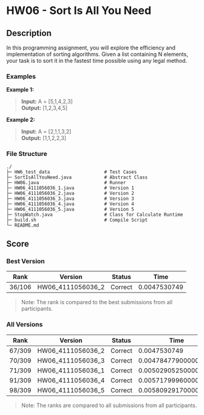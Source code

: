 # HW06 - Sort Is All You Need

## Description
In this programming assignment, you will explore the efficiency and implementation of sorting algorithms. Given a list containing N elements, your task is to sort it in the fastest time possible using any legal method.

### Examples
**Example 1:**
> **Input:** A = [5,1,4,2,3]    
> **Output:** [1,2,3,4,5]

**Example 2:**
> **Input:** A = [2,1,1,3,2]    
> **Output:** [1,1,2,2,3]

### File Structure
```
./
├─ HW6_test_data                    # Test Cases
├─ SortIsAllYouNeed.java            # Abstract Class
├─ HW06.java                        # Runner
├─ HW06_4111056036_1.java           # Version 1
├─ HW06_4111056036_2.java           # Version 2
├─ HW06_4111056036_3.java           # Version 3
├─ HW06_4111056036_4.java           # Version 4
├─ HW06_4111056036_5.java           # Version 5
├─ StopWatch.java                   # Class for Calculate Runtime
├─ build.sh                         # Compile Script
└─ README.md
```

## Score
### Best Version
|  Rank  |      Version      | Status  |         Time         |
|--------|-------------------|---------|----------------------|
| 36/106 | HW06_4111056036_2 | Correct |         0.0047530749 |
> Note: The rank is compared to the best submissions from all participants. 

### All Versions
|  Rank  |      Version      | Status  |         Time         |
|--------|-------------------|---------|----------------------|
| 67/309 | HW06_4111056036_2 | Correct |         0.0047530749 |
| 70/309 | HW06_4111056036_3 | Correct | 0.004784779000000001 |
| 71/309 | HW06_4111056036_1 | Correct | 0.005029052500000001 |
| 91/309 | HW06_4111056036_4 | Correct | 0.005717999600000001 |
| 98/309 | HW06_4111056036_5 | Correct | 0.005809291700000001 |
> Note: The ranks are compared to all submissions from all participants.
